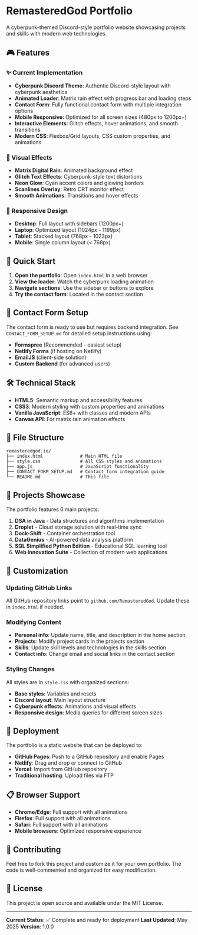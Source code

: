 # RemasteredGod Portfolio 

A cyberpunk-themed Discord-style portfolio website showcasing projects and skills with modern web technologies.

## 🎮 Features

### ✨ Current Implementation
- **Cyberpunk Discord Theme**: Authentic Discord-style layout with cyberpunk aesthetics
- **Animated Loader**: Matrix rain effect with progress bar and loading steps
- **Contact Form**: Fully functional contact form with multiple integration options
- **Mobile Responsive**: Optimized for all screen sizes (480px to 1200px+)
- **Interactive Elements**: Glitch effects, hover animations, and smooth transitions
- **Modern CSS**: Flexbox/Grid layouts, CSS custom properties, and animations

### 🎨 Visual Effects
- **Matrix Digital Rain**: Animated background effect
- **Glitch Text Effects**: Cyberpunk-style text distortions
- **Neon Glow**: Cyan accent colors and glowing borders
- **Scanlines Overlay**: Retro CRT monitor effect
- **Smooth Animations**: Transitions and hover effects

### 📱 Responsive Design
- **Desktop**: Full layout with sidebars (1200px+)
- **Laptop**: Optimized layout (1024px - 1199px)
- **Tablet**: Stacked layout (768px - 1023px)
- **Mobile**: Single column layout (< 768px)

## 🚀 Quick Start

1. **Open the portfolio**: Open `index.html` in a web browser
2. **View the loader**: Watch the cyberpunk loading animation
3. **Navigate sections**: Use the sidebar or buttons to explore
4. **Try the contact form**: Located in the contact section

## 📧 Contact Form Setup

The contact form is ready to use but requires backend integration. See `CONTACT_FORM_SETUP.md` for detailed setup instructions using:

- **Formspree** (Recommended - easiest setup)
- **Netlify Forms** (if hosting on Netlify)
- **EmailJS** (client-side solution)
- **Custom Backend** (for advanced users)

## 🛠 Technical Stack

- **HTML5**: Semantic markup and accessibility features
- **CSS3**: Modern styling with custom properties and animations
- **Vanilla JavaScript**: ES6+ with classes and modern APIs
- **Canvas API**: For matrix rain animation effects

## 📁 File Structure

```
remasteredgod.io/
├── index.html              # Main HTML file
├── style.css               # All CSS styles and animations
├── app.js                  # JavaScript functionality
├── CONTACT_FORM_SETUP.md   # Contact form integration guide
└── README.md               # This file
```

## 🎯 Projects Showcase

The portfolio features 6 main projects:
1. **DSA in Java** - Data structures and algorithms implementation
2. **Droplet** - Cloud storage solution with real-time sync
3. **Dock-Shift** - Container orchestration tool
4. **DataGenius** - AI-powered data analysis platform
5. **SQL Simplified Python Edition** - Educational SQL learning tool
6. **Web Innovation Suite** - Collection of modern web applications

## 🔧 Customization

### Updating GitHub Links
All GitHub repository links point to `github.com/RemasteredGod`. Update these in `index.html` if needed.

### Modifying Content
- **Personal info**: Update name, title, and description in the home section
- **Projects**: Modify project cards in the projects section
- **Skills**: Update skill levels and technologies in the skills section
- **Contact info**: Change email and social links in the contact section

### Styling Changes
All styles are in `style.css` with organized sections:
- **Base styles**: Variables and resets
- **Discord layout**: Main layout structure
- **Cyberpunk effects**: Animations and visual effects
- **Responsive design**: Media queries for different screen sizes

## 🚀 Deployment

The portfolio is a static website that can be deployed to:
- **GitHub Pages**: Push to a GitHub repository and enable Pages
- **Netlify**: Drag and drop or connect to GitHub
- **Vercel**: Import from GitHub repository
- **Traditional hosting**: Upload files via FTP

## 📋 Browser Support

- **Chrome/Edge**: Full support with all animations
- **Firefox**: Full support with all animations
- **Safari**: Full support with all animations
- **Mobile browsers**: Optimized responsive experience

## 🤝 Contributing

Feel free to fork this project and customize it for your own portfolio. The code is well-commented and organized for easy modification.

## 📄 License

This project is open source and available under the MIT License.

---

**Current Status**: ✅ Complete and ready for deployment
**Last Updated**: May 2025
**Version**: 1.0.0
